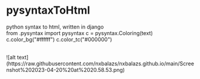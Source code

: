 # pysyntaxToHtml
python syntax to html, written in django
<br>
from .pysyntax import pysyntax
c = pysyntax.Coloring(text)
c.color_bg("#ffffff")
c.color_tc("#000000")

<br>
![alt text](https://raw.githubusercontent.com/nxbalazs/nxbalazs.github.io/main/Screenshot%202023-04-20%20at%2020.58.53.png)

